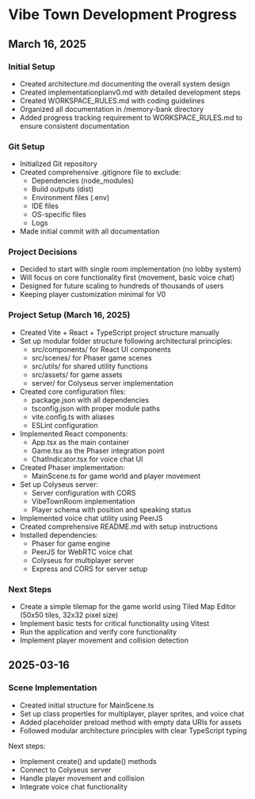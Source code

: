# Vibe Town Development Progress

## March 16, 2025

### Initial Setup
- Created architecture.md documenting the overall system design
- Created implementationplanv0.md with detailed development steps
- Created WORKSPACE_RULES.md with coding guidelines
- Organized all documentation in /memory-bank directory
- Added progress tracking requirement to WORKSPACE_RULES.md to ensure consistent documentation

### Git Setup
- Initialized Git repository
- Created comprehensive .gitignore file to exclude:
  * Dependencies (node_modules)
  * Build outputs (dist)
  * Environment files (.env)
  * IDE files
  * OS-specific files
  * Logs
- Made initial commit with all documentation

### Project Decisions
- Decided to start with single room implementation (no lobby system)
- Will focus on core functionality first (movement, basic voice chat)
- Designed for future scaling to hundreds of thousands of users
- Keeping player customization minimal for V0

### Project Setup (March 16, 2025)
- Created Vite + React + TypeScript project structure manually
- Set up modular folder structure following architectural principles:
  * src/components/ for React UI components
  * src/scenes/ for Phaser game scenes
  * src/utils/ for shared utility functions
  * src/assets/ for game assets
  * server/ for Colyseus server implementation
- Created core configuration files:
  * package.json with all dependencies
  * tsconfig.json with proper module paths
  * vite.config.ts with aliases
  * ESLint configuration
- Implemented React components:
  * App.tsx as the main container
  * Game.tsx as the Phaser integration point
  * ChatIndicator.tsx for voice chat UI
- Created Phaser implementation:
  * MainScene.ts for game world and player movement
- Set up Colyseus server:
  * Server configuration with CORS
  * VibeTownRoom implementation
  * Player schema with position and speaking status
- Implemented voice chat utility using PeerJS
- Created comprehensive README.md with setup instructions
- Installed dependencies:
  * Phaser for game engine
  * PeerJS for WebRTC voice chat
  * Colyseus for multiplayer server
  * Express and CORS for server setup

### Next Steps
- Create a simple tilemap for the game world using Tiled Map Editor (50x50 tiles, 32x32 pixel size)
- Implement basic tests for critical functionality using Vitest
- Run the application and verify core functionality
- Implement player movement and collision detection
## 2025-03-16

### Scene Implementation
- Created initial structure for MainScene.ts
- Set up class properties for multiplayer, player sprites, and voice chat
- Added placeholder preload method with empty data URIs for assets
- Followed modular architecture principles with clear TypeScript typing

Next steps:
- Implement create() and update() methods
- Connect to Colyseus server
- Handle player movement and collision
- Integrate voice chat functionality
